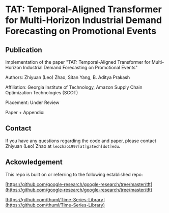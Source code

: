 # TAT: Temporal-Aligned Transformer for Multi-Horizon Industrial Demand Forecasting on Promotional Events

## Publication

Implementation of the paper "TAT: Temporal-Aligned Transformer for Multi-Horizon Industrial Demand Forecasting on Promotional Events"

Authors: Zhiyuan (Leo) Zhao, Sitan Yang, B. Aditya Prakash

Affiliation: Georgia Institute of Technology, Amazon Supply Chain Optimization Technologies (SCOT)

Placement: Under Review

Paper + Appendix:


## Contact

If you have any questions regarding the code and paper, please contact Zhiyuan (Leo) Zhao at  ```leozhao1997[at]gatech[dot]edu```.

## Ackowledgement 

This repo is built on or referring to the following established repo:

[https://github.com/google-research/google-research/tree/master/tft](https://github.com/google-research/google-research/tree/master/tft)

[https://github.com/thuml/Time-Series-Library](https://github.com/thuml/Time-Series-Library)